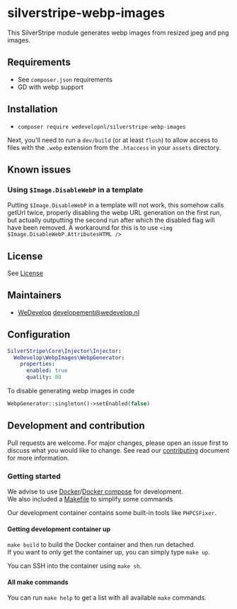 # silverstripe-webp-images
This SilverStripe module generates webp images from resized jpeg and png images.

## Requirements
* See `composer.json` requirements
* GD with webp support

## Installation
* `composer require wedevelopnl/silverstripe-webp-images`

Next, you'll need to run a `dev/build` (or at least `flush`) to allow access to files with the `.webp` extension from the `.htaccess` in your `assets` directory.

## Known issues
### Using `$Image.DisableWebP` in a template
Putting `$Image.DisableWebP` in a template will not work, this somehow calls getUrl twice, properly disabling the webp URL generation on the first run, but actually outputting the second run after which the disabled flag will have been removed. A workaround for this is to use `<img $Image.DisableWebP.AttributesHTML />`

## License
See [License](LICENSE)

## Maintainers
* [WeDevelop](https://www.wedevelop.nl/) <developement@wedevelop.nl>

## Configuration
```yml
SilverStripe\Core\Injector\Injector:
  WeDevelop\WebpImages\WebpGenerator:
    properties:
      enabled: true
      quality: 80
```
To disable generating webp images in code
```php
WebpGenerator::singleton()->setEnabled(false)
```

## Development and contribution
Pull requests are welcome. For major changes, please open an issue first to discuss what you would like to change.
See read our [contributing](CONTRIBUTING.md) document for more information.

### Getting started
We advise to use [Docker](https://docker.com)/[Docker compose](https://docs.docker.com/compose/) for development.\
We also included a [Makefile](https://www.gnu.org/software/make/) to simplify some commands

Our development container contains some built-in tools like `PHPCSFixer`.

#### Getting development container up
`make build` to build the Docker container and then run detached.\
If you want to only get the container up, you can simply type `make up`.

You can SSH into the container using `make sh`.

#### All make commands
You can run `make help` to get a list with all available `make` commands.


